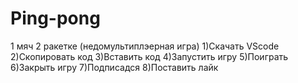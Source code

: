 # Ping-pong
1 мяч 2 ракетке (недомультиплэерная игра)
1)Скачать VScode
2)Скопировать код
3)Вставить код
4)Запустить игру 
5)Поиграть
6)Закрыть игру
7)Подписадся
8)Поставить лайк
